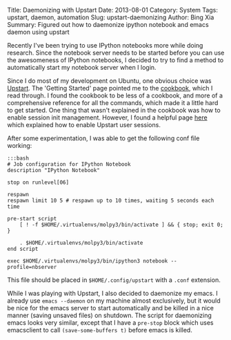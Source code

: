 Title: Daemonizing with Upstart
Date: 2013-08-01
Category: System
Tags: upstart, daemon, automation
Slug: upstart-daemonizing
Author: Bing Xia
Summary: Figured out how to daemonize ipython notebook and emacs daemon using upstart

Recently I've been trying to use IPython notebooks more while doing
research. Since the notebook server needs to be started before you can
use the awesomeness of IPython notebooks, I decided to try to find a
method to automatically start my notebook server when I login.

Since I do most of my development on Ubuntu, one obvious choice was
[Upstart](http://upstart.ubuntu.com/). The 'Getting Started' page
pointed me to the [cookbook](http://upstart.ubuntu.com/cookbook/),
which I read through. I found the cookbook to be less of a cookbook,
and more of a comprehensive reference for all the commands, which made
it a little hard to get started. One thing that wasn't explained in
the cookbook was how to enable session init management. However, I
found a helpful page
[here](http://ifdeflinux.blogspot.com/2013/04/upstart-user-sessions-in-ubuntu-raring.html)
which explained how to enable Upstart user sessions.

After some experimentation, I was able to get the following conf file
working:

    :::bash
    # Job configuration for IPython Notebook
    description "IPython Notebook"

    stop on runlevel[06]

    respawn
    respawn limit 10 5 # respawn up to 10 times, waiting 5 seconds each time

    pre-start script
        [ ! -f $HOME/.virtualenvs/molpy3/bin/activate ] && { stop; exit 0; }

        . $HOME/.virtualenvs/molpy3/bin/activate
    end script

    exec $HOME/.virtualenvs/molpy3/bin/ipython3 notebook --profile=nbserver

This file should be placed in `$HOME/.config/upstart` with a `.conf`
extension.

While I was playing with Upstart, I also decided to daemonize my
emacs. I already use `emacs --daemon` on my machine almost
exclusively, but it would be nice for the emacs server to start
automatically and be killed in a nice manner (saving unsaved files) on
shutdown. The script for daemonizing emacs looks very similar, except
that I have a `pre-stop` block which uses emacsclient to call
`(save-some-buffers t)` before emacs is killed.
